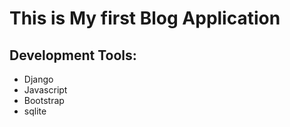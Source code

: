 # This is My first Blog Application

## Development Tools:
- Django
- Javascript
- Bootstrap
- sqlite
